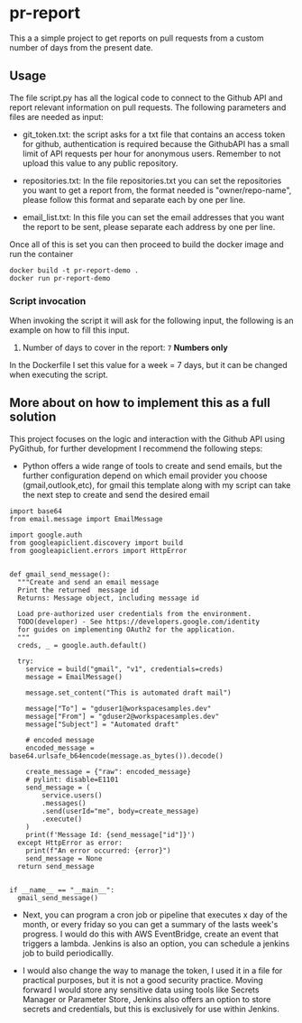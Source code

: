 # pr-report
 
This a a simple project to get reports on pull requests from a custom number of days from the present date.

## Usage

The file script.py has all the logical code to connect to the Github API and report relevant information on pull requests. The following parameters and files are needed as input:

- git_token.txt: the script asks for a txt file that contains an access token for github, authentication is required because the GithubAPI has a small limit of API requests per hour for anonymous users. Remember to not upload this value to any public repository.

- repositories.txt: In the file repositories.txt you can set the repositories you want to get a report from, the format needed is "owner/repo-name", please follow this format and separate each by one per line.

- email_list.txt: In this file you can set the email addresses that you want the report to be sent, please separate each address by one per line.

Once all of this is set you can then proceed to build the docker image and run the container

```
docker build -t pr-report-demo .
docker run pr-report-demo
```

### Script invocation

When invoking the script it will ask for the following input, the following is an example on how to fill this input.

1. Number of days to cover in the report:  `7` **Numbers only**

In the Dockerfile I set this value for a week = 7 days, but it can be changed when executing the script.

## More about on how to implement this as a full solution

This project focuses on the logic and interaction with the Github API using PyGithub, for further development I recommend the following steps:

- Python offers a wide range of tools to create and send emails, but the further configuration depend on which email provider you choose (gmail,outlook,etc), for gmail this template along with my script can take the next step to create and send the desired email
```
import base64
from email.message import EmailMessage

import google.auth
from googleapiclient.discovery import build
from googleapiclient.errors import HttpError


def gmail_send_message():
  """Create and send an email message
  Print the returned  message id
  Returns: Message object, including message id

  Load pre-authorized user credentials from the environment.
  TODO(developer) - See https://developers.google.com/identity
  for guides on implementing OAuth2 for the application.
  """
  creds, _ = google.auth.default()

  try:
    service = build("gmail", "v1", credentials=creds)
    message = EmailMessage()

    message.set_content("This is automated draft mail")

    message["To"] = "gduser1@workspacesamples.dev"
    message["From"] = "gduser2@workspacesamples.dev"
    message["Subject"] = "Automated draft"

    # encoded message
    encoded_message = base64.urlsafe_b64encode(message.as_bytes()).decode()

    create_message = {"raw": encoded_message}
    # pylint: disable=E1101
    send_message = (
        service.users()
        .messages()
        .send(userId="me", body=create_message)
        .execute()
    )
    print(f'Message Id: {send_message["id"]}')
  except HttpError as error:
    print(f"An error occurred: {error}")
    send_message = None
  return send_message


if __name__ == "__main__":
  gmail_send_message()
```

- Next, you can program a cron job or pipeline that executes x day of the month, or every friday so you can get a summary of the lasts week's progress. I would do this with AWS EventBridge, create an event that triggers a lambda. Jenkins is also an option, you can schedule a jenkins job to build periodicallly.

- I would also change the way to manage the token, I used it in a file for practical purposes, but it is not a good security practice. Moving forward I would store any sensitive data using tools like Secrets Manager or Parameter Store, Jenkins also offers an option to store secrets and credentials, but this is exclusively for use within Jenkins.